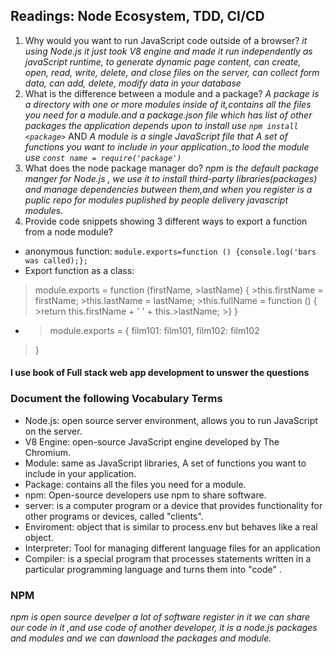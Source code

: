 ## Readings: Node Ecosystem, TDD, CI/CD
1. Why would you want to run JavaScript code outside of a browser?
*it using Node.js it just took V8 engine and made it run independently as javaScript runtime, to generate dynamic page content, can create, open, read, write, delete, and close files on the server, can collect form data, can add, delete, modify data in your database*
2. What is the difference between a module and a package? 
*A package is a directory with one or more modules inside of it,contains all the files you need for a module.and a package.json file which has list of other packages the application depends upon to install use `npm install <package>`* AND *A module is a single JavaScript file that A set of functions you want to include in your application.,to lood the module use `const name = require('package')`*
3. What does the node package manager do?
*npm is the default package manger for Node.js , we use it to install third-party libraries(packages) and manage dependencies butween them,and when you register is a puplic repo for modules puplished by people delivery javascript modules.*
4. Provide code snippets showing 3 different ways to export a function from a node module?
* anonymous function: `module.exports=function () {console.log('bars was called);};`
* Export function as a class: 
>module.exports = function (firstName, >lastName) {
    >this.firstName = firstName;
    >this.lastName = lastName;
    >this.fullName = function () { 
        >return this.firstName + ' ' + this.>lastName;
    >}
>}
* >module.exports = {
    >film101: film101,
    >film102: film102
>}
#### I use book of Full stack web app development to unswer the questions

### Document the following Vocabulary Terms
* Node.js: open source server environment, allows you to run JavaScript on the server.
* V8 Engine:  open-source JavaScript engine developed by The Chromium.
* Module: same as JavaScript libraries, A set of functions you want to include in your application.
* Package: contains all the files you need for a module.
* npm: Open-source developers use npm to share software.
* server: is a computer program or a device that provides functionality for other programs or devices, called "clients".
* Enviroment: object that is similar to process.env but behaves like a real object.
* Interpreter: Tool for managing different language files for an application
* Compiler: is a special program that processes statements written in a particular programming language and turns them into "code" .
### NPM 
*npm is open source develper a lot of software register in it we can share our code in it ,and use code of another developer, it is a node.js packages and modules and we can dawnload the packages and module.*
